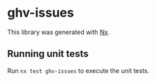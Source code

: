 # ghv-issues

This library was generated with [Nx](https://nx.dev).

## Running unit tests

Run `nx test ghv-issues` to execute the unit tests.
